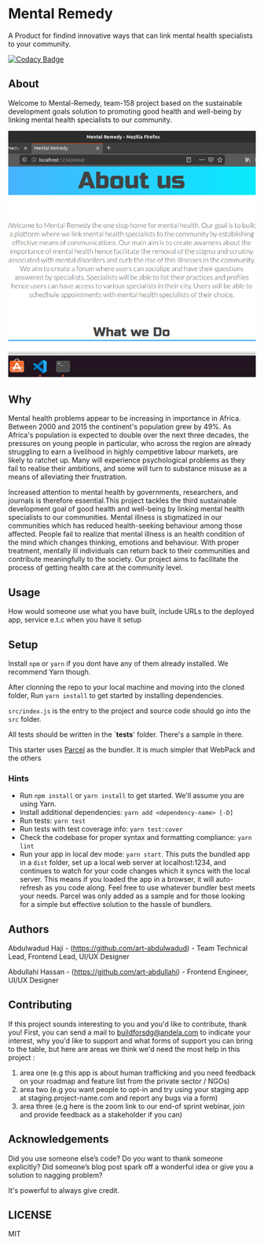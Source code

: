 # Mental Remedy

A Product for findind innovative ways that can link mental health specialists to your community.

[![Codacy Badge](https://api.codacy.com/project/badge/Grade/1c5fc8ef3dac434aa4ea5f6c9a0e83c6)](https://app.codacy.com/gh/BuildForSDG/Mental-Remedy?utm_source=github.com&utm_medium=referral&utm_content=BuildForSDG/Mental-Remedy&utm_campaign=Badge_Grade_Settings)

## About

Welcome to Mental-Remedy, team-158 project based on the sustainable development goals solution to promoting good health and well-being by linking mental health specialists to our community.

![Screenshot](readme.png)


## Why

Mental health problems appear to be increasing in importance in Africa. Between 2000 and 2015 the continent's population grew by 49%. As Africa's population is expected to double over the next three decades, the pressures on young people in particular, who across the region are already struggling to earn a livelihood in highly competitive labour markets, are likely to ratchet up. Many will experience psychological problems as they fail to realise their ambitions, and some will turn to substance misuse as a means of alleviating their frustration.

Increased attention to mental health by governments, researchers, and journals is therefore essential.This project tackles the third sustainable development goal of good health and well-being by linking mental health specialists to our communities. Mental illness is stigmatized in our communities which has reduced health-seeking behaviour among those affected. People fail to realize that mental illness is an health condition of the mind which changes thinking, emotions and behaviour. With proper treatment, mentally ill individuals can return back to their communities and contribute meaningfully to the society. Our project aims to facilitate the process of getting health care at the community level.

## Usage

How would someone use what you have built, include URLs to the deployed app, service e.t.c when you have it setup

## Setup

Install `npm` or `yarn` if you dont have any of them already installed. We recommend Yarn though.

After clonning the repo to your local machine and moving into the cloned folder, Run `yarn install` to get started by installing dependencies.

`src/index.js` is the entry to the project and source code should go into the `src` folder.

All tests should be written in the `**tests**' folder. There's a sample in there.

This starter uses [Parcel](https://parceljs.org/getting_started.html) as the bundler. It is much simpler that WebPack and the others

### Hints

-   Run `npm install` or `yarn install` to get started. We'll assume you are using Yarn.
-   Install additional dependencies: `yarn add <dependency-name> [-D]`
-   Run tests: `yarn test`
-   Run tests with test coverage info: `yarn test:cover`
-   Check the codebase for proper syntax and formatting compliance: `yarn lint`
-   Run your app in local dev mode: `yarn start`. This puts the bundled app in a `dist` folder, set up a local web server at localhost:1234, and continues to watch for your code changes which it syncs with the local server. This means if you loaded the app in a browser, it will auto-refresh as you code along. Feel free to use whatever bundler best meets your needs. Parcel was only added as a sample and for those looking for a simple but effective solution to the hassle of bundlers.

## Authors

Abdulwadud Haji - (https://github.com/art-abdulwadud) - Team Technical Lead, Frontend Lead, UI/UX Designer

Abdullahi Hassan - (https://github.com/art-abdullahi) -  Frontend Engineer, UI/UX Designer


## Contributing

If this project sounds interesting to you and you'd like to contribute, thank you!
First, you can send a mail to buildforsdg@andela.com to indicate your interest, why you'd like to support and what forms of support you can bring to the table, but here are areas we think we'd need the most help in this project :

1.  area one (e.g this app is about human trafficking and you need feedback on your roadmap and feature list from the private sector / NGOs)
2.  area two (e.g you want people to opt-in and try using your staging app at staging.project-name.com and report any bugs via a form)
3.  area three (e.g here is the zoom link to our end-of sprint webinar, join and provide feedback as a stakeholder if you can)

## Acknowledgements

Did you use someone else’s code?
Do you want to thank someone explicitly?
Did someone’s blog post spark off a wonderful idea or give you a solution to nagging problem?

It's powerful to always give credit.

## LICENSE

MIT
